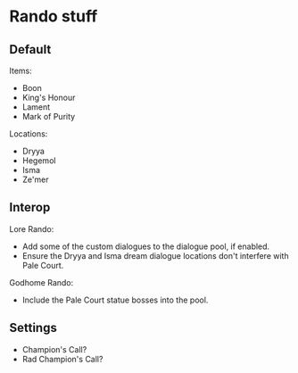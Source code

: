 # Rando stuff

## Default

Items:
- Boon
- King's Honour
- Lament
- Mark of Purity

Locations:
- Dryya
- Hegemol
- Isma
- Ze'mer


## Interop

Lore Rando:
- Add some of the custom dialogues to the dialogue pool, if enabled.
- Ensure the Dryya and Isma dream dialogue locations don't interfere with Pale Court.

Godhome Rando:
- Include the Pale Court statue bosses into the pool.

## Settings

- Champion's Call?
- Rad Champion's Call?